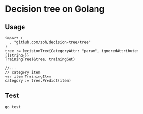 # Decision tree on Golang


## Usage
```
import (
  . "github.com/zoh/decision-tree/tree"
)
tree := DecisionTree{CategoryAttr: "param", ignoredAttribute: []string{}}
TrainingTree(&tree, trainingSet)

//...
// category item
var item TrainingItem
category := tree.Predict(item)
```

## Test
```
go test
```
